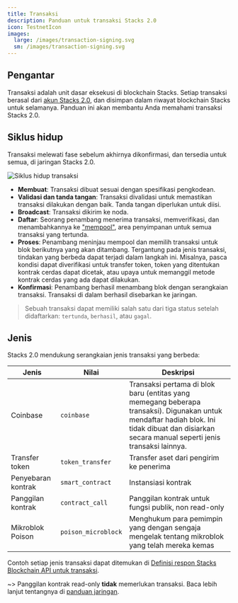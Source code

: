 ```yaml
---
title: Transaksi
description: Panduan untuk transaksi Stacks 2.0
icon: TestnetIcon
images:
  large: /images/transaction-signing.svg
  sm: /images/transaction-signing.svg
---
```


## Pengantar

Transaksi adalah unit dasar eksekusi di blockchain Stacks. Setiap transaksi berasal dari [akun Stacks 2.0](/understand-stacks/accounts), dan disimpan dalam riwayat blockchain Stacks untuk selamanya. Panduan ini akan membantu Anda memahami transaksi Stacks 2.0.

## Siklus hidup

Transaksi melewati fase sebelum akhirnya dikonfirmasi, dan tersedia untuk semua, di jaringan Stacks 2.0.

![Siklus hidup transaksi](/images/tx-lifecycle.png)

- **Membuat**: Transaksi dibuat sesuai dengan spesifikasi pengkodean.
- **Validasi dan tanda tangan**: Transaksi divalidasi untuk memastikan transaksi dilakukan dengan baik. Tanda tangan diperlukan untuk diisi.
- **Broadcast**: Transaksi dikirim ke noda.
- **Daftar**: Seorang penambang menerima transaksi, memverifikasi, dan menambahkannya ke ["mempool"](https://academy.binance.com/en/glossary/mempool), area penyimpanan untuk semua transaksi yang tertunda.
- **Proses**: Penambang meninjau mempool dan memilih transaksi untuk blok berikutnya yang akan ditambang. Tergantung pada jenis transaksi, tindakan yang berbeda dapat terjadi dalam langkah ini. Misalnya, pasca kondisi dapat diverifikasi untuk transfer token, token yang ditentukan kontrak cerdas dapat dicetak, atau upaya untuk memanggil metode kontrak cerdas yang ada dapat dilakukan.
- **Konfirmasi**: Penambang berhasil menambang blok dengan serangkaian transaksi. Transaksi di dalam berhasil disebarkan ke jaringan.

> Sebuah transaksi dapat memiliki salah satu dari tiga status setelah didaftarkan: `tertunda`, `berhasil`, atau `gagal`.

## Jenis

Stacks 2.0 mendukung serangkaian jenis transaksi yang berbeda:

| **Jenis**          | **Nilai**           | **Deskripsi**                                                                                                                                                                                   |
| ------------------ | ------------------- | ----------------------------------------------------------------------------------------------------------------------------------------------------------------------------------------------- |
| Coinbase           | `coinbase`          | Transaksi pertama di blok baru (entitas yang memegang beberapa transaksi). Digunakan untuk mendaftar hadiah blok. Ini tidak dibuat dan disiarkan secara manual seperti jenis transaksi lainnya. |
| Transfer token     | `token_transfer`    | Transfer aset dari pengirim ke penerima                                                                                                                                                         |
| Penyebaran kontrak | `smart_contract`    | Instansiasi kontrak                                                                                                                                                                             |
| Panggilan kontrak  | `contract_call`     | Panggilan kontrak untuk fungsi publik, non read-only                                                                                                                                            |
| Mikroblok Poison   | `poison_microblock` | Menghukum para pemimpin yang dengan sengaja mengelak tentang mikroblok yang telah mereka kemas                                                                                                  |

Contoh setiap jenis transaksi dapat ditemukan di [Definisi respon Stacks Blockchain API untuk transaksi](https://docs.hiro.so/api#operation/get_transaction_by_id).

~> Panggilan kontrak read-only **tidak** memerlukan transaksi. Baca lebih lanjut tentangnya di [panduan jaringan](/understand-stacks/network#read-only-function-calls).
